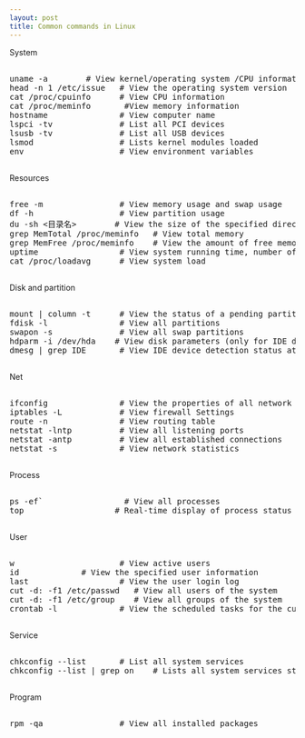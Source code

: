 ```yaml
---
layout: post
title: Common commands in Linux
---
```


System

<pre>

uname -a        # View kernel/operating system /CPU information  
head -n 1 /etc/issue   # View the operating system version  
cat /proc/cpuinfo      # View CPU information  
cat /proc/meminfo       #View memory information
hostname               # View computer name  
lspci -tv              # List all PCI devices  
lsusb -tv              # List all USB devices  
lsmod                  # Lists kernel modules loaded  
env                    # View environment variables  

</pre>    

Resources

<pre>

free -m                # View memory usage and swap usage  
df -h                  # View partition usage  
du -sh <目录名>        # View the size of the specified directory  
grep MemTotal /proc/meminfo   # View total memory  
grep MemFree /proc/meminfo    # View the amount of free memory  
uptime                 # View system running time, number of users, load  
cat /proc/loadavg      # View system load  

</pre>   

Disk and partition

<pre>

mount | column -t      # View the status of a pending partition  
fdisk -l               # View all partitions  
swapon -s              # View all swap partitions  
hdparm -i /dev/hda    # View disk parameters (only for IDE devices)  
dmesg | grep IDE       # View IDE device detection status at startup  

</pre>   

Net

<pre>

ifconfig               # View the properties of all network interfaces  
iptables -L            # View firewall Settings  
route -n               # View routing table  
netstat -lntp          # View all listening ports  
netstat -antp          # View all established connections  
netstat -s             # View network statistics  

</pre>   

Process

<pre>

ps -ef`                 # View all processes  
top                   # Real-time display of process status  

</pre>   

User

<pre>

w                      # View active users
id <username>            # View the specified user information
last                   # View the user login log
cut -d: -f1 /etc/passwd   # View all users of the system
cut -d: -f1 /etc/group    # View all groups of the system
crontab -l             # View the scheduled tasks for the current user

</pre>   

Service

<pre>

chkconfig --list       # List all system services
chkconfig --list | grep on    # Lists all system services started

</pre>   

Program

<pre>

rpm -qa                # View all installed packages

</pre>   
